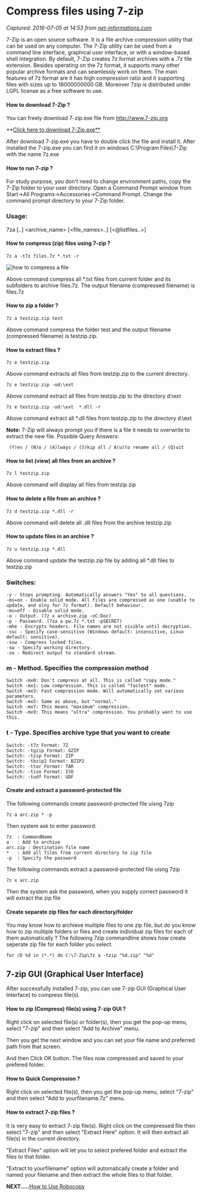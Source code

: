 # Compress files using 7-zip

_Captured: 2016-07-05 at 14:53 from [net-informations.com](http://net-informations.com/q/mis/7zip.html)_

7-Zip is an open source software. It is a file archive compression utility that can be used on any computer. The 7-Zip utility can be used from a command line interface, graphical user interface, or with a window-based shell integration. By default, 7-Zip creates 7z format archives with a .7z file extension. Besides operating on the 7z format, it supports many other popular archive formats and can seamlessly work on them. The main features of 7z format are it has high compression ratio and it supporting files with sizes up to 16000000000 GB. Moreover 7zip is distributed under LGPL license as a free software to use.

#### How to download 7-Zip ?

You can freely download 7-zip.exe file from http://www.7-zip.org

**[Click here to download 7-Zip.exe**](http://www.7-zip.org/)

After download 7-zip.exe you have to double click the file and install it. After installed the 7-zip.exe you can find it on windows C:\Program Files\7-Zip with the name 7z.exe

#### How to run 7-zip ?

For study purpose, you don't need to change environment paths, copy the 7-Zip folder to your user directory. Open a Command Prompt window from Start->All Programs->Accessories->Command Prompt. Change the command prompt directory to your 7-Zip folder.

### Usage:

7za [..] <archive_name> [<file_names>..] [<@listfiles..>]

#### How to compress (zip) files using 7-zip ?
    
    
    7z a -t7z files.7z *.txt -r
    

![how to compress a file](http://net-informations.com/q/mis/img/zip.png)

Above command compress all *.txt files from current folder and its subfolders to archive files.7z. The output filename (compressed filename) is files.7z

#### How to zip a folder ?
    
    
    7z a testzip.zip test

Above command compress the folder test and the output filename (compressed filename) is testzip.zip.

#### How to extract files ?
    
    
    7z e testzip.zip
    

Above command extracts all files from testzip.zip to the current directory.
    
    
    7z e testzip.zip -od:\ext
    

Above command extract all files from testzip.zip to the directory d:\ext
    
    
    7z e testzip.zip -od:\ext  *.dll -r
    

Above command extract all *.dll files from testzip.zip to the directory d:\ext

**Note:** 7-Zip will always prompt you if there is a file it needs to overwrite to extract the new file. Possible Query Answers:
    
    
     (Y)es / (N)o / (A)lways / (S)kip all / A(u)to rename all / (Q)uit 

#### How to list (view) all files from an archive ?
    
    
    7z l testzip.zip
    

Above command will display all files from testzip.zip

#### How to delete a file from an archive ?
    
    
    7z d testzip.zip *.dll -r
    

Above command will delete all .dll files from the archive testzip.zip

#### How to update files in an archive ?
    
    
    7z u testzip.zip *.dll
    

Above command update the testzip.zip file by adding all *.dll files to testzip.zip

### Switches:
    
    
    -y - Stops prompting. Automatically answers "Yes" to all questions.
    -ms=on - Enable solid mode. All files are compressed as one (unable to update, and olny for 7z format). Default behaviour.
    -ms=off - Disable solid mode.
    -o - Output. (7z x archive.zip -oC:Doc)
    -p - Password. (7za a pw.7z *.txt -pSECRET)
    -mhe - Encrypts headers. File names are not visible until decryption.
    -ssc - Specify case-sensitive (Windows default: insensitive, Linux default: sensitive).
    -ssw - Compress locked files.
    -sw - Specify working directory.
    -so - Redirect output to standard stream.
    

### m - Method. Specifies the compression method
    
    
    Switch -mx0: Don't compress at all. This is called "copy mode."
    Switch -mx1: Low compression. This is called "fastest" mode.
    Switch -mx3: Fast compression mode. Will automatically set various parameters.
    Switch -mx5: Same as above, but "normal."
    Switch -mx7: This means "maximum" compression.
    Switch -mx9: This means "ultra" compression. You probably want to use this.
    

### t - Type. Specifies archive type that you want to create
    
    
    Switch: -t7z Format: 7Z
    Switch: -tgzip Format: GZIP
    Switch: -tzip Format: ZIP
    Switch: -tbzip2 Format: BZIP2
    Switch: -ttar Format: TAR
    Switch: -tiso Format: ISO
    Switch: -tudf Format: UDF
    

#### Create and extract a password-protected file

The following commands create password-protected file uisng 7zip
    
    
    7z a arc.zip * -p
    

Then system ask to enter password:
    
    
    7z	: CommandName
    a	: Add to archive
    arc.zip	: Destination file name
    *	: Add all files from current directory to zip file
    -p	: Specify the password
    

The following commands extract a password-protected file uisng 7zip
    
    
    7z x arc.zip
    

Then the system ask the password, when you supply correct password it will extract the zip file

#### Create separate zip files for each directory/folder

You may know how to archieve multiple files to one zip file, but do you know how to zip multiple folders or files and create individual zip files for each of them automatically ? The following 7zip commandline shows how create seperate zip file for each folder you select.
    
    
    for /D %d in (*.*) do C:\7-Zip\7z a -tzip "%d.zip" "%d"
    

## 7-zip GUI (Graphical User Interface)

After successfully installed 7-zip, you can use 7-zip GUI (Graphical User Interface) to compress file(s).

#### How to zip (Compress) file(s) using 7-zip GUI ?

Right click on selected file(s) or folder(s), then you get the pop-up menu, select "7-zip" and then select "Add to Archive" menu.

Then you get the next window and you can set your file name and preferred path from that screen.

And then Click OK button. The files now compressed and saved to your prefered folder.

#### How to Quick Compression ?

Right click on selected file(s), then you get the pop-up menu, select "7-zip" and then select "Add to yourfilename.7z" menu.

#### How to extract 7-zip files ?

It is very easy to extract 7-zip file(s). Right click on the compressed file then select "7-zip" and then select "Extract Here" option. It will then extract all file(s) in the current directory.

"Extract Files" option will let you to select prefered folder and extract the files to that folder.

"Extract to yourfilename\" option will automatically create a folder and named your filename and then extract the whole files to that folder.

**NEXT.....**[How to Use Robocopy](http://net-informations.com/q/mis/robocopy.html)
